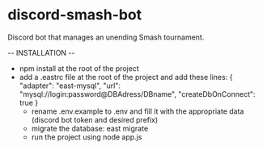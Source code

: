 # discord-smash-bot
Discord bot that manages an unending Smash tournament. 

-- INSTALLATION --
- npm install at the root of the project
- add a .eastrc file at the root of the project and add these lines: 
  {
    "adapter": "east-mysql",
    "url": "mysql://login:password@DBAdress/DBname",
    "createDbOnConnect": true
  }
  - rename .env.example to .env and fill it with the appropriate data (discord bot token and desired prefix)
  - migrate the database: east migrate
  - run the project using node app.js
